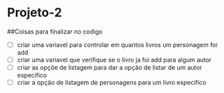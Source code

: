 # Projeto-2

##Coisas para finalizar no codigo

- [ ] criar uma variavel para controlar em quantos livros um personagem foi add
- [ ] criar uma variavel que verifique se o livro ja foi add para algum autor
- [ ] criar as opçõe de listagem para dar a opção de listar de um autor especifico
- [ ] criar a opção de listagem de personagens para um livro especifico
